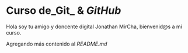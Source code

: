 # Curso de_Git_ & _GitHub_

Hola soy tu amigo y doncente digital Jonathan MirCha, bienvenid@s a mi curso.

Agregando más contenido al _README.md_
